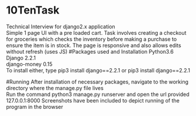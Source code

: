 # 10TenTask
Technical Interview for django2.x application<br>
Simple 1 page UI with a pre loaded cart. Task involves creating a checkout for groceries which checks the inventory before making a purchase
to ensure the item is in stock.
The page is responsive and also allows edits without refresh (uses JS)
#Packages used and Installation
Python3.6<br>
Django 2.2.1<br>
django-money 0.15<br>
To install either, type pip3 install django==2.2.1 or pip3 install django==2.2.1

#Running
After installation of necessary packages, 
navigate to the working directory where the manage.py file lives<br> Run the command python3 manage.py runserver and open the url provided 127.0.0.1:8000
Screenshots have been included to depict running of the program in the browser